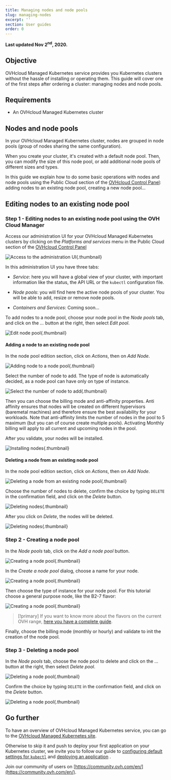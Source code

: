 ```yaml
---
title: Managing nodes and node pools
slug: managing-nodes
excerpt: ''
section: User guides
order: 0
---
```


**Last updated Nov 2<sup>nd</sup>, 2020.**

## Objective

OVHcloud Managed Kubernetes service provides you Kubernetes clusters without the hassle of installing or operating them. This guide will cover one of the first steps after ordering a cluster: managing nodes and node pools.

## Requirements

- An OVHcloud Managed Kubernetes cluster

## Nodes and node pools

In your OVHcloud Managed Kubernetes cluster, nodes are grouped in node pools (group of nodes sharing the same configuration).  

When you create your cluster, it's created with a default node pool. Then, you can modify the size of this node pool, or add additional node pools of different sizes and types.

In this guide we explain how to do some basic operations with nodes and node pools using the Public Cloud section of the [OVHcloud Control Panel](https://www.ovh.com/auth?onsuccess=https%3A%2F%2Fwww.ovh.com%2Fmanager%2Fpublic-cloud&ovhSubsidiary=ie): adding nodes to an existing node pool, creating a new node pool...

## Editing nodes to an existing node pool

### Step 1 - Editing nodes to an existing node pool using the OVH Cloud Manager

Access our administration UI for your OVHcloud Managed Kubernetes clusters by clicking on the *Platforms and services* menu in the Public Cloud section of the [OVHcloud Control Panel](https://www.ovh.com/auth?onsuccess=https%3A%2F%2Fwww.ovh.com%2Fmanager%2Fpublic-cloud&ovhSubsidiary=ie)

![Access to the administration UI](images/managing_nodes-01.png){.thumbnail}

In this administration UI you have three tabs:

- *Service*: here you will have a global view of your cluster, with important information like the status, the API URL or the `kubectl` configuration file.

- *Node pools*: you will find here the active node pools of your cluster. You will be able to add, resize or remove node pools.

- *Containers and Services*: Coming soon...


To add nodes to a node pool, choose your node pool in the *Node pools* tab, and click on the *...* button at the right, then select *Edit pool*.


![Edit node pool](images/managing_nodes-03.png){.thumbnail}


#### Adding a node to an existing node pool

In the node pool edition section, click on *Actions*, then on *Add Node*. 

![Adding node to a node pool](images/managing_nodes-04.png){.thumbnail}


Select the number of node to add. The type of node is automatically decided, as a node pool can have only on type of instance.

![Select the number of node to add](images/managing_nodes-06.png){.thumbnail}

Then you can choose the billing mode and anti-affinity properties. Anti affinity ensures that nodes will be created on different hypervisors (baremetal machines) and therefore ensure the best availability for your workloads. Note that anti-affinity limits the number of nodes in the pool to 5 maximum (but you can of course create multiple pools). Activating Monthly billing will apply to all current and upcoming nodes in the pool.

After you validate, your nodes will be installed.

![Installing nodes](images/managing_nodes-07.png){.thumbnail}


#### Deleting a node from an existing node pool


In the node pool edition section, click on *Actions*, then on *Add Node*. 

![Deleting a node from an existing node pool](images/managing_nodes-05.png){.thumbnail}


Choose the number of nodes to delete, confirm the choice by typing `DELETE` in the confirmation field, and click on the *Delete* button.

![Deleting nodes](images/managing_nodes-08.png){.thumbnail}


After you click on *Delete*, the nodes will be deleted.

![Deleting nodes](images/managing_nodes-09.png){.thumbnail}


### Step 2 - Creating a node pool

In the *Node pools* tab, click on the *Add a node pool* button.

![Creating a node pool](images/managing_nodes-10.png){.thumbnail}


In the *Create a node pool* dialog, choose a name for your node.

![Creating a node pool](images/managing_nodes-11.png){.thumbnail}

Then choose the type of instance for your node pool. For this tutorial choose a general purpose node, like the B2-7 flavor: 

![Creating a node pool](images/managing_nodes-12.png){.thumbnail}

> [!primary]
> If you want to know more about the flavors on the current OVH range, [here you have a complete guide](https://docs.ovh.com/gb/en/public-cloud/faq-how-to-understand-the-new-flavor-naming-rules-for-the-2017-range/).


Finally, choose the billing mode (monthly or hourly) and validate to init the creation of the node pool.


### Step 3 - Deleting a node pool

In the *Node pools* tab, choose the node pool to delete and click on the *...* button at the right, then select *Delete pool*.

![Deleting a node pool](images/managing_nodes-13.png){.thumbnail}

Confirm the choice by typing `DELETE` in the confirmation field, and click on the *Delete* button.

![Deleting a node pool](images/managing_nodes-14.png){.thumbnail}


## Go further

To have an overview of OVHcloud Managed Kubernetes service, you can go to the [OVHcloud Managed Kubernetes site](https://www.ovh.com/public-cloud/kubernetes/).

Otherwise to skip it and push to deploy your first application on your Kubernetes cluster, we invite you to follow our guide to [configuring default settings for `kubectl`](../configuring-kubectl/) and [deploying an application](../deploying-an-application/) .

Join our community of users on [https://community.ovh.com/en/](https://community.ovh.com/en/).
